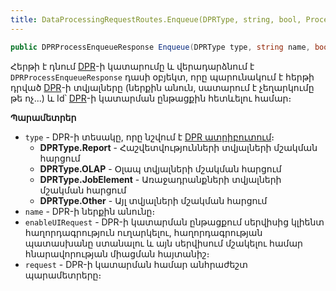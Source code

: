 ```yaml
---
title: DataProcessingRequestRoutes.Enqueue(DPRType, string, bool, ProcessDPRRequest) մեթոդ
---
```


```c#
public DPRProcessEnqueueResponse Enqueue(DPRType type, string name, bool enableUIRequest, ProcessDPRRequest request)
```

Հերթի է դնում [DPR](../../../server_api/definitions/dpr.md)-ի կատարումը և վերադարձնում է `DPRProcessEnqueueResponse` դասի օբյեկտ, որը պարունակում է հերթի դրված [DPR](../../../server_api/definitions/dpr.md)-ի տվյալները (ներքին անուն, սատարում է չեղարկումը թե ոչ...) և Id՝ [DPR](../../../server_api/definitions/dpr.md)-ի կատարման ընթացքին հետևելու համար։

**Պարամետրեր**

* `type` - DPR-ի տեսակը, որը նշվում է [DPR ատրիբուտում](../../../server_api/types/attributes/DPRAttribute.md)։
  * **DPRType.Report** - Հաշվետվությունների տվյալների մշակման հարցում
  * **DPRType.OLAP** - Օլապ տվյալների մշակման հարցում
  * **DPRType.JobElement** - Առաջադրանքների տվյալների մշակման հարցում
  * **DPRType.Other** - Այլ տվյալների մշակման հարցում
* `name` - DPR-ի ներքին անունը։
* `enableUIRequest` - DPR-ի կատարման ընթացքում սերվիսից կլիենտ հաղորդագրություն ուղարկելու, հաղորդագրության պատասխանը ստանալու և այն սերվիսում մշակելու համար հնարավորության միացման հայտանիշ։
* `request` - DPR-ի կատարման համար անհրաժեշտ պարամետրերը։
